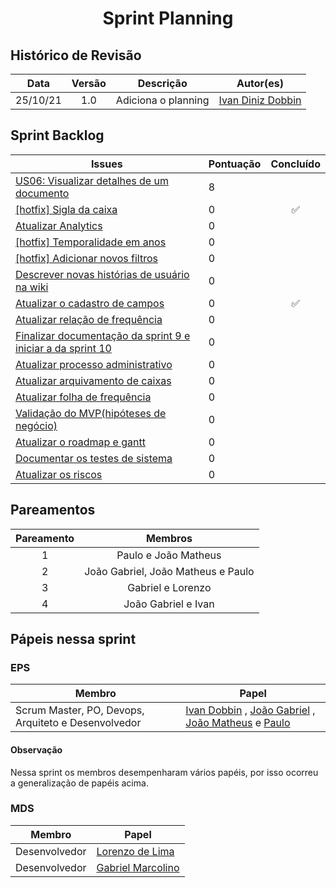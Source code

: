 <h1 style="text-align: center">Sprint Planning</h1>

## Histórico de Revisão
| Data | Versão | Descrição | Autor(es)|
|:----:|:------:|:---------:|:--------:|
| 25/10/21 | 1.0 | Adiciona o planning | [Ivan Diniz Dobbin](https://github.com/darmsDD)|


## Sprint Backlog
Issues | Pontuação | Concluído
------------ | -------------- | :--------:
[US06: Visualizar detalhes de um documento](https://github.com/fga-eps-mds/2021.1-pc-go1/issues/53) | 8 | 
[[hotfix] Sigla da caixa](https://github.com/fga-eps-mds/2021.1-pc-go1/issues/145) | 0 |  :white_check_mark:
[Atualizar Analytics](https://github.com/fga-eps-mds/2021.1-pc-go1/issues/142) | 0 |  
[[hotfix] Temporalidade em anos](https://github.com/fga-eps-mds/2021.1-pc-go1/issues/146) | 0 |  
[[hotfix] Adicionar novos filtros](https://github.com/fga-eps-mds/2021.1-pc-go1/issues/149) | 0 |   
[Descrever novas histórias de usuário na wiki ](https://github.com/fga-eps-mds/2021.1-pc-go1/issues/134) | 0 |  
[Atualizar o cadastro de campos](https://github.com/fga-eps-mds/2021.1-pc-go1/issues/162) | 0 |  :white_check_mark:
[Atualizar relação de frequência](https://github.com/fga-eps-mds/2021.1-pc-go1/issues/164) | 0 |  
[Finalizar documentação da sprint 9 e iniciar a da sprint 10 ](https://github.com/fga-eps-mds/2021.1-pc-go1/issues/170) | 0 |  
[Atualizar processo administrativo](https://github.com/fga-eps-mds/2021.1-pc-go1/issues/163) | 0 |  
[Atualizar arquivamento de caixas](https://github.com/fga-eps-mds/2021.1-pc-go1/issues/166) | 0 |  
[Atualizar folha de frequência](https://github.com/fga-eps-mds/2021.1-pc-go1/issues/165) | 0 |  
[Validação do MVP(hipóteses de negócio)](https://github.com/fga-eps-mds/2021.1-pc-go1/issues/161) | 0 |  
[Atualizar o roadmap e gantt](https://github.com/fga-eps-mds/2021.1-pc-go1/issues/160) | 0 |  
[Documentar os testes de sistema](https://github.com/fga-eps-mds/2021.1-pc-go1/issues/159) | 0 |  
[Atualizar os riscos](https://github.com/fga-eps-mds/2021.1-pc-go1/issues/157) | 0 |  



## Pareamentos

| Pareamento | Membros
|:--------: | :-------:
| 1 | Paulo  e João Matheus
| 2 | João Gabriel, João Matheus e Paulo
| 3 | Gabriel e Lorenzo
| 4 | João Gabriel e Ivan

## Pápeis nessa sprint

### EPS
Membro| Papel
------------ | --------------
Scrum Master, PO, Devops, Arquiteto e Desenvolvedor | [Ivan Dobbin](https://github.com/darmsDD) , [João Gabriel](https://github.com/bielrossi15) , [João Matheus](https://github.com/J-Matheus) e  [Paulo](https://github.com/PauloVitorRocha) 

#### Observação
Nessa sprint os membros desempenharam vários papéis, por isso ocorreu a generalização de papéis acima.


### MDS
Membro| Papel
------------ | --------------
Desenvolvedor | [Lorenzo de Lima](https://github.com/lorenzo7377)
Desenvolvedor | [Gabriel Marcolino](https://github.com/GabrielMR360)